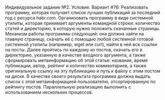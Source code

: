 Индивидуальное задание №2.
Условие. Вариант #76: Реализовать программу, которая получает список лучших публикаций за последний год с ресурса habr.com. Организовать программу в виде системной утилиты, которая принимает аргументы командной строки: количество статей и директорию, в которую нужно положить скачанные страницы. Механизм работы программы следующий: она должна зайти на главную страницу, скачать её с помощью любой системной готовой системной утилиты (например, wget или curl), найти в ней все ссылки на посты. Далее пройтись по каждому из постов, скачать его в директорию, указанную в качестве входного аргумента, а также сформировать метаинформацию об этой статье: название, время публикации, автор, рейтинг и количество комментариев, а также оригинальную ссылку на эту публикацию и путь к файлу с этим постом на диске. В качестве своего результата программа должна выдать список с этой метаинформацией пользователю, отсортированную по рейтингу постов. Параллельную реализацию выполнить с использованием нескольких процессов.
